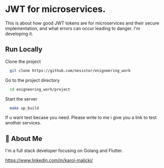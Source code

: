 
# JWT for microservices.

This is about how good JWT tokens are for microservices and their secure implementation, and what errors can occur leading to danger. I'm developing it.


## Run Locally

Clone the project

```bash
  git clone https://github.com/nesistor/enigneering_work
```

Go to the project directory

```bash
  cd enigneering_work/project
```

Start the server

```bash
  make up_build
```

If u want test becase you need. Please write to me i give you a link to test another services.
## 🚀 About Me
I'm a full stack developer focusing on Golang and Flutter.

https://www.linkedin.com/in/karol-malicki/
